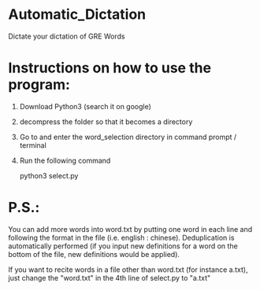 # Automatic_Dictation
Dictate your dictation of GRE Words

# Instructions on how to use the program:

1. Download Python3 (search it on google)

2. decompress the folder so that it becomes a directory

2. Go to and enter the word_selection directory in command prompt / terminal

3. Run the following command
	
	python3 select.py

# P.S.: 

You can add more words into word.txt by putting one word in each line and following the format in the file (i.e. english : chinese). Deduplication is automatically performed (if you input new definitions for a word on the bottom of the file, new definitions would be applied).

If you want to recite words in a file other than word.txt (for instance a.txt), just change the "word.txt" in the 4th line of select.py to "a.txt" 
